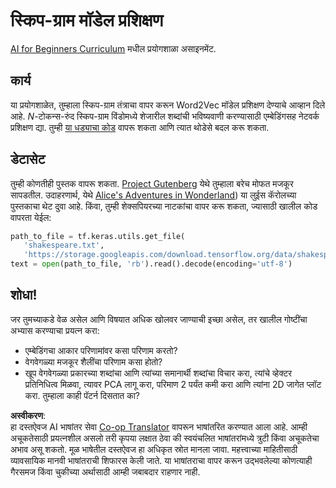 <!--
CO_OP_TRANSLATOR_METADATA:
{
  "original_hash": "5130f01fdc5ebb83032b23d489027aac",
  "translation_date": "2025-08-26T08:32:16+00:00",
  "source_file": "lessons/5-NLP/15-LanguageModeling/lab/README.md",
  "language_code": "mr"
}
-->
# स्किप-ग्राम मॉडेल प्रशिक्षण

[AI for Beginners Curriculum](https://github.com/microsoft/ai-for-beginners) मधील प्रयोगशाळा असाइनमेंट.

## कार्य

या प्रयोगशाळेत, तुम्हाला स्किप-ग्राम तंत्राचा वापर करून Word2Vec मॉडेल प्रशिक्षण देण्याचे आव्हान दिले आहे. $N$-टोकन्स-रुंद स्किप-ग्राम विंडोमध्ये शेजारील शब्दांची भविष्यवाणी करण्यासाठी एम्बेडिंगसह नेटवर्क प्रशिक्षण द्या. तुम्ही [या धड्याचा कोड](../../../../../../lessons/5-NLP/15-LanguageModeling/CBoW-TF.ipynb) वापरू शकता आणि त्यात थोडेसे बदल करू शकता.

## डेटासेट

तुम्ही कोणतीही पुस्तक वापरू शकता. [Project Gutenberg](https://www.gutenberg.org/) येथे तुम्हाला बरेच मोफत मजकूर सापडतील. उदाहरणार्थ, येथे [Alice's Adventures in Wonderland](https://www.gutenberg.org/files/11/11-0.txt)) या लुईस कॅरोलच्या पुस्तकाचा थेट दुवा आहे. किंवा, तुम्ही शेक्सपियरच्या नाटकांचा वापर करू शकता, ज्यासाठी खालील कोड वापरता येईल:

```python
path_to_file = tf.keras.utils.get_file(
   'shakespeare.txt', 
   'https://storage.googleapis.com/download.tensorflow.org/data/shakespeare.txt')
text = open(path_to_file, 'rb').read().decode(encoding='utf-8')
```

## शोधा!

जर तुमच्याकडे वेळ असेल आणि विषयात अधिक खोलवर जाण्याची इच्छा असेल, तर खालील गोष्टींचा अभ्यास करण्याचा प्रयत्न करा:

* एम्बेडिंगचा आकार परिणामांवर कसा परिणाम करतो?
* वेगवेगळ्या मजकूर शैलींचा परिणाम कसा होतो?
* खूप वेगवेगळ्या प्रकारच्या शब्दांचा आणि त्यांच्या समानार्थी शब्दांचा विचार करा, त्यांचे व्हेक्टर प्रतिनिधित्व मिळवा, त्यावर PCA लागू करा, परिमाण 2 पर्यंत कमी करा आणि त्यांना 2D जागेत प्लॉट करा. तुम्हाला काही पॅटर्न दिसतात का?

**अस्वीकरण**:  
हा दस्तऐवज AI भाषांतर सेवा [Co-op Translator](https://github.com/Azure/co-op-translator) वापरून भाषांतरित करण्यात आला आहे. आम्ही अचूकतेसाठी प्रयत्नशील असलो तरी कृपया लक्षात ठेवा की स्वयंचलित भाषांतरांमध्ये त्रुटी किंवा अचूकतेचा अभाव असू शकतो. मूळ भाषेतील दस्तऐवज हा अधिकृत स्रोत मानला जावा. महत्त्वाच्या माहितीसाठी व्यावसायिक मानवी भाषांतराची शिफारस केली जाते. या भाषांतराचा वापर करून उद्भवलेल्या कोणत्याही गैरसमज किंवा चुकीच्या अर्थासाठी आम्ही जबाबदार राहणार नाही.